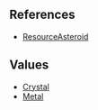 ## References
  * [ResourceAsteroid](RebellionResourceAsteroid.md)

## Values
  * [Crystal](RebellionCrystal.md)
  * [Metal](RebellionMetal.md)